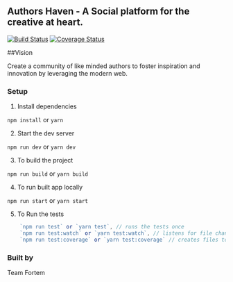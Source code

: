 ## Authors Haven - A Social platform for the creative at heart.
[![Build Status](https://travis-ci.com/andela/ah-fortem-frontend.svg?branch=develop)](https://travis-ci.com/andela/ah-fortem-frontend)
[![Coverage Status](https://coveralls.io/repos/github/andela/ah-fortem-frontend/badge.svg?branch=task/166980298-integrate-travis)](https://coveralls.io/github/andela/ah-fortem-frontend?branch=develop)

##Vision


Create a community of like minded authors to foster inspiration and innovation by leveraging the modern web.


### Setup

1. Install dependencies

`npm install` or `yarn`

2. Start the dev server

`npm run dev` or `yarn dev`

3. To build the project

`npm run build` or `yarn build`

4. To run built app locally

`npm run start` or `yarn start`

5. To Run the tests

```js
    `npm run test` or `yarn test`, // runs the tests once
    `npm run test:watch` or `yarn test:watch`, // listens for file changes and reruns the tests
    `npm run test:coverage` or `yarn test:coverage` // creates files to display coverage
```

### Built by
Team Fortem
